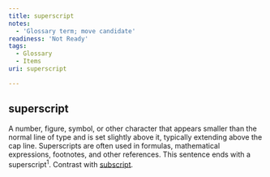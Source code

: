 ```yaml
---
title: superscript
notes:
  - 'Glossary term; move candidate'
readiness: 'Not Ready'
tags:
  - Glossary
  - Items
uri: superscript

---
```

## <span>superscript</span>

A number, figure, symbol, or other character that appears smaller than the normal line of type and is set slightly above it, typically extending above the cap line. Superscripts are often used in formulas, mathematical expressions, footnotes, and other references. This sentence ends with a superscript<sup>1</sup>. Contrast with [subscript](/subscript).

